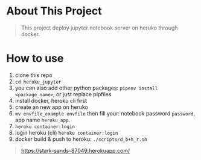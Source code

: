 # About This Project
> This project deploy jupyter notebook server on heruko through docker.




# How to use
1. clone this repo
1. `cd heroku_jupyter`
1. you can also add other python packages: `pipenv install <package_name>`, or just replace pipfiles
1. install docker, heroku cli first
1. create an new app on heruko
1. `mv envfile_example envfile` then fill your: notebook password `password`, app name `heroku_app`.
1. `heroku container:login`
1. login heroku (cli) `heroku container:login`
1. docker build & push to heroku: `./scripts/d_b+h_r.sh`

> https://stark-sands-87049.herokuapp.com/


